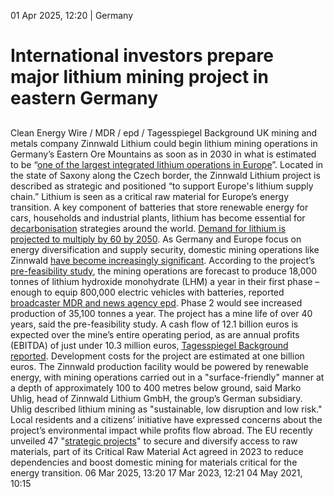 01 Apr 2025, 12:20
| 
Germany
# International investors prepare major lithium mining project in eastern Germany
## 
Clean Energy Wire / MDR / epd / Tagesspiegel Background
UK mining and metals company Zinnwald Lithium could begin lithium mining operations in Germany’s Eastern Ore Mountains as soon as in 2030 in what is estimated to be “[one of the largest integrated lithium operations in Europe](https://investors.zinnwaldlithium.com/announcements/6888258)”. Located in the state of Saxony along the Czech border, the Zinnwald Lithium project is described as strategic and positioned “to support Europe's lithium supply chain.”
Lithium is seen as a critical raw material for Europe’s energy transition. A key component of batteries that store renewable energy for cars, households and industrial plants, lithium has become essential for [decarbonisation](https://www.cleanenergywire.org/glossary/letter_d#decarbonisation) strategies around the world. [Demand for lithium ](https://www.cleanenergywire.org/factsheets/green-resources-reuse-and-recycling-are-key-cleaner-e-car-batteries)[is](https://www.cleanenergywire.org/factsheets/green-resources-reuse-and-recycling-are-key-cleaner-e-car-batteries)[ projected to ](https://www.cleanenergywire.org/factsheets/green-resources-reuse-and-recycling-are-key-cleaner-e-car-batteries)[multiply by 60](https://www.cleanenergywire.org/factsheets/green-resources-reuse-and-recycling-are-key-cleaner-e-car-batteries)[ by 2050](https://www.cleanenergywire.org/factsheets/green-resources-reuse-and-recycling-are-key-cleaner-e-car-batteries).
As Germany and Europe focus on energy diversification and supply security, domestic mining operations like Zinnwald [have become increasingly significant](https://www.cleanenergywire.org/news/germany-welcomes-eu-plans-lead-global-shift-climate-neutral-industry). According to the project’s [pre-feasibility ](https://www.rns-pdf.londonstockexchange.com/rns/8115C_1-2025-3-30.pdf)[study](https://www.rns-pdf.londonstockexchange.com/rns/8115C_1-2025-3-30.pdf), the mining operations are forecast to produce 18,000 tonnes of lithium hydroxide monohydrate (LHM) a year in their first phase – enough to equip 800,000 electric vehicles with batteries, reported[ broadcaster MDR and news agency epd](https://www.mdr.de/nachrichten/sachsen/dresden/dippoldiswalde-sebnitz/lithium-abbau-altenberg-zinnwald-kritik-anwohner-100.html). Phase 2 would see increased production of 35,100 tonnes a year. The project has a mine life of over 40 years, said the pre-feasibility study.
A cash flow of 12.1 billion euros is expected over the mine’s entire operating period, as are annual profits (EBITDA) of just under 10.3 million euros, [Tagesspiegel Background reported](https://background.tagesspiegel.de/energie-und-klima/briefing/zinnwald-lithium-trifft-auf-thermalwasser-konkurrenz). Development costs for the project are estimated at one billion euros.
The Zinnwald production facility would be powered by renewable energy, with mining operations carried out in a "surface-friendly" manner at a depth of approximately 100 to 400 metres below ground, said Marko Uhlig, head of Zinnwald Lithium GmbH, the group’s German subsidiary. Uhlig described lithium mining as "sustainable, low disruption and low risk." Local residents and a citizens’ initiative have expressed concerns about the project’s environmental impact while profits flow abroad.
The EU recently unveiled 47 "[strategic projects](https://ec.europa.eu/commission/presscorner/detail/en/ip_25_864)" to secure and diversify access to raw materials, part of its Critical Raw Material Act agreed in 2023 to reduce dependencies and boost domestic mining for materials critical for the energy transition. 
06 Mar 2025, 13:20
17 Mar 2023, 12:21
04 May 2021, 10:15